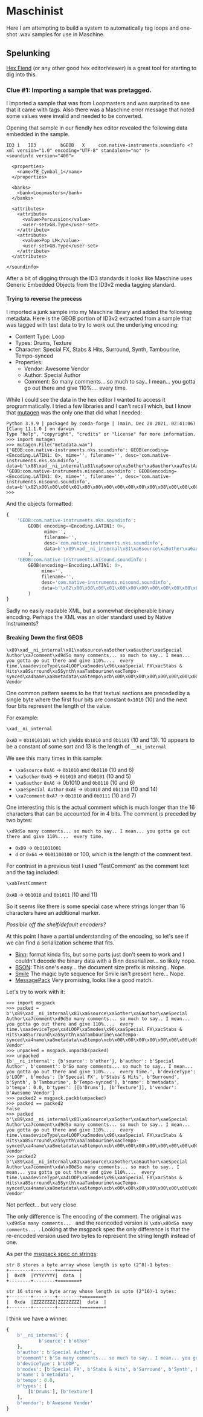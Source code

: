 # Maschinist

Here I am attempting to build a system to automatically tag loops and one-shot
.wav samples for use in Maschine.

## Spelunking

[Hex Fiend](https://hexfiend.com) (or any other good hex editor/viewer) is a
great tool for starting to dig into this.

### Clue #1: Importing a sample that was pretagged.

I imported a sample that was from Loopmasters and was surprised to see that
it came with tags.  Also there was a Maschine error message that noted some
values were invalid and needed to be converted.

Opening that sample in our fiendly hex editor revealed the following data 
embedded in the sample.

```
ID3 ì   ID3     	bGEOB   X     com.native-instruments.soundinfo <?xml version="1.0" encoding="UTF-8" standalone="no" ?>
<soundinfo version="400">

  <properties>
	<name>TE_Cymbal_1</name>
  </properties>

  <banks>
	<bank>Loopmasters</bank>
  </banks>

  <attributes>
	<attribute>
	  <value>Percussion</value>
	  <user-set>GB.Type</user-set>
	</attribute>
	<attribute>
	  <value>Pop LM</value>
	  <user-set>GB.Type</user-set>
	</attribute>
  </attributes>

</soundinfo>
```

After a bit of digging through the ID3 standards it looks like Maschine uses 
Generic Embedded Objects from the ID3v2 media tagging standard.  

#### Trying to reverse the process

I imported a junk sample into my Maschine library and added the following
metadata. Here is the GEOB portion of ID3v2 extracted from a sample that was
tagged with test data to try to work out the underlying encoding:

* Content Type: Loop
* Types: Drums, Texture
* Character: Special FX, Stabs & Hits, Surround, Synth, Tambourine, Tempo-synced
* Properties:
	* Vendor: Awesome Vendor
	* Author: Special Author
	* Comment: So many comments... so much to say.. I mean... you gotta go out there and give 110%....  every time.
	
While I could see the data in the hex editor I wanted to access it 
programmatically.  I tried a few libraries and I can't recall which, but I know
that [mutagen](https://mutagen.readthedocs.io/en/latest/index.html) was the only one that did what I needed:

```
Python 3.9.9 | packaged by conda-forge | (main, Dec 20 2021, 02:41:06) 
[Clang 11.1.0 ] on darwin
Type "help", "copyright", "credits" or "license" for more information.
>>> import mutagen
>>> mutagen.File("metadata.wav")
{'GEOB:com.native-instruments.nks.soundinfo': GEOB(encoding=<Encoding.LATIN1: 0>, mime='', filename='', desc='com.native-instruments.nks.soundinfo', data=b'\x88\xad__ni_internal\x81\xa6source\xa5other\xa6author\xaaTestAuthor\xa7comment\xabTestComment\xa5modes\x94\xa8Acoustic\xa8Additive\xa4Airy\xa6Analog\xa4name\xa8metadata\xa5tempo\xcb\x00\x00\x00\x00\x00\x00\x00\x00\xa5types\x93\x91\xa8Ambience\x91\xa4Bass\x91\xa5Drums\xa6vendor\xaaTestVendor'), 'GEOB:com.native-instruments.nisound.soundinfo': GEOB(encoding=<Encoding.LATIN1: 0>, mime='', filename='', desc='com.native-instruments.nisound.soundinfo', data=b'\x02\x00\x00\x00\x01\x00\x00\x00\x00\x00\x00\x00\x08\x00\x00\x00m\x00e\x00t\x00a\x00d\x00a\x00t\x00a\x00\n\x00\x00\x00T\x00e\x00s\x00t\x00A\x00u\x00t\x00h\x00o\x00r\x00\n\x00\x00\x00T\x00e\x00s\x00t\x00V\x00e\x00n\x00d\x00o\x00r\x00\x0b\x00\x00\x00T\x00e\x00s\x00t\x00C\x00o\x00m\x00m\x00e\x00n\x00t\x00\x00\x00\x00\x00\xff\xff\xff\xff\xff\xff\xff\xff\x00\x00\x00\x00\x00\x00\x00\x00\x00\x00\x00\x00\x00\x00\x00\x00\x00\x00\x00\x00\x01\x00\x00\x00\x00\x00\x00\x00\x07\x00\x00\x00\n\x00\x00\x00\\\x00.\x00A\x00c\x00o\x00u\x00s\x00t\x00i\x00c\x00\n\x00\x00\x00\\\x00.\x00A\x00d\x00d\x00i\x00t\x00i\x00v\x00e\x00\x06\x00\x00\x00\\\x00.\x00A\x00i\x00r\x00y\x00\x08\x00\x00\x00\\\x00.\x00A\x00n\x00a\x00l\x00o\x00g\x00\n\x00\x00\x00\\\x00:\x00A\x00m\x00b\x00i\x00e\x00n\x00c\x00e\x00\x06\x00\x00\x00\\\x00:\x00B\x00a\x00s\x00s\x00\x07\x00\x00\x00\\\x00:\x00D\x00r\x00u\x00m\x00s\x00\x00\x00\x00\x00\x07\x00\x00\x00\x07\x00\x00\x00\\\x00@\x00c\x00o\x00l\x00o\x00r\x00\x01\x00\x00\x000\x00\x11\x00\x00\x00\\\x00@\x00d\x00e\x00v\x00i\x00c\x00e\x00t\x00y\x00p\x00e\x00f\x00l\x00a\x00g\x00s\x00\x01\x00\x00\x000\x00\x0b\x00\x00\x00\\\x00@\x00s\x00o\x00u\x00n\x00d\x00t\x00y\x00p\x00e\x00\x01\x00\x00\x000\x00\x07\x00\x00\x00\\\x00@\x00t\x00e\x00m\x00p\x00o\x00\x01\x00\x00\x000\x00\x06\x00\x00\x00\\\x00@\x00v\x00e\x00r\x00l\x00\x06\x00\x00\x001\x00.\x007\x00.\x001\x004\x00\x06\x00\x00\x00\\\x00@\x00v\x00e\x00r\x00m\x00\x06\x00\x00\x001\x00.\x007\x00.\x001\x004\x00\x07\x00\x00\x00\\\x00@\x00v\x00i\x00s\x00i\x00b\x00\x01\x00\x00\x000\x00')}
>>> 
```

And the objects formatted:

```python
{
	'GEOB:com.native-instruments.nks.soundinfo': 
		GEOB( encoding=<Encoding.LATIN1: 0>, 
			  mime='', 
			  filename='', 
			  desc='com.native-instruments.nks.soundinfo', 
			  data=b'\x89\xad__ni_internal\x81\xa6source\xa5other\xa6author\xaeSpecial Author\xa7comment\xd9dSo many comments... so much to say.. I mean... you gotta go out there and give 110%....  every time.\xaadeviceType\xa4LOOP\xa5modes\x96\xaaSpecial FX\xacStabs & Hits\xa8Surround\xa5Synth\xaaTambourine\xacTempo-synced\xa4name\xa8metadata\xa5tempo\xcb\x00\x00\x00\x00\x00\x00\x00\x00\xa5types\x92\x91\xa5Drums\x91\xa7Texture\xa6vendor\xaeAwesome Vendor'
		), 
	'GEOB:com.native-instruments.nisound.soundinfo': 
		GEOB(encoding=<Encoding.LATIN1: 0>, 
			 mime='', 
			 filename='', 
			 desc='com.native-instruments.nisound.soundinfo', 
			 data=b'\x02\x00\x00\x00\x01\x00\x00\x00\x00\x00\x00\x00\x08\x00\x00\x00m\x00e\x00t\x00a\x00d\x00a\x00t\x00a\x00\x0e\x00\x00\x00S\x00p\x00e\x00c\x00i\x00a\x00l\x00 \x00A\x00u\x00t\x00h\x00o\x00r\x00\x0e\x00\x00\x00A\x00w\x00e\x00s\x00o\x00m\x00e\x00 \x00V\x00e\x00n\x00d\x00o\x00r\x00d\x00\x00\x00S\x00o\x00 \x00m\x00a\x00n\x00y\x00 \x00c\x00o\x00m\x00m\x00e\x00n\x00t\x00s\x00.\x00.\x00.\x00 \x00s\x00o\x00 \x00m\x00u\x00c\x00h\x00 \x00t\x00o\x00 \x00s\x00a\x00y\x00.\x00.\x00 \x00I\x00 \x00m\x00e\x00a\x00n\x00.\x00.\x00.\x00 \x00y\x00o\x00u\x00 \x00g\x00o\x00t\x00t\x00a\x00 \x00g\x00o\x00 \x00o\x00u\x00t\x00 \x00t\x00h\x00e\x00r\x00e\x00 \x00a\x00n\x00d\x00 \x00g\x00i\x00v\x00e\x00 \x001\x001\x000\x00%\x00.\x00.\x00.\x00.\x00 \x00 \x00e\x00v\x00e\x00r\x00y\x00 \x00t\x00i\x00m\x00e\x00.\x00\x00\x00\x00\x00\xff\xff\xff\xff\xff\xff\xff\xff\x00\x00\x00\x00\x00\x00\x00\x00\x00\x00\x00\x00\x00\x00\x00\x00\x04\x00\x00\x00\x01\x00\x00\x00\x00\x00\x00\x00\x08\x00\x00\x00\x0c\x00\x00\x00\\\x00.\x00S\x00p\x00e\x00c\x00i\x00a\x00l\x00 \x00F\x00X\x00\x0e\x00\x00\x00\\\x00.\x00S\x00t\x00a\x00b\x00s\x00 \x00&\x00 \x00H\x00i\x00t\x00s\x00\n\x00\x00\x00\\\x00.\x00S\x00u\x00r\x00r\x00o\x00u\x00n\x00d\x00\x07\x00\x00\x00\\\x00.\x00S\x00y\x00n\x00t\x00h\x00\x0c\x00\x00\x00\\\x00.\x00T\x00a\x00m\x00b\x00o\x00u\x00r\x00i\x00n\x00e\x00\x0e\x00\x00\x00\\\x00.\x00T\x00e\x00m\x00p\x00o\x00-\x00s\x00y\x00n\x00c\x00e\x00d\x00\x07\x00\x00\x00\\\x00:\x00D\x00r\x00u\x00m\x00s\x00\t\x00\x00\x00\\\x00:\x00T\x00e\x00x\x00t\x00u\x00r\x00e\x00\x00\x00\x00\x00\x07\x00\x00\x00\x07\x00\x00\x00\\\x00@\x00c\x00o\x00l\x00o\x00r\x00\x01\x00\x00\x000\x00\x11\x00\x00\x00\\\x00@\x00d\x00e\x00v\x00i\x00c\x00e\x00t\x00y\x00p\x00e\x00f\x00l\x00a\x00g\x00s\x00\x01\x00\x00\x008\x00\x0b\x00\x00\x00\\\x00@\x00s\x00o\x00u\x00n\x00d\x00t\x00y\x00p\x00e\x00\x01\x00\x00\x000\x00\x07\x00\x00\x00\\\x00@\x00t\x00e\x00m\x00p\x00o\x00\x01\x00\x00\x000\x00\x06\x00\x00\x00\\\x00@\x00v\x00e\x00r\x00l\x00\x06\x00\x00\x001\x00.\x007\x00.\x001\x004\x00\x06\x00\x00\x00\\\x00@\x00v\x00e\x00r\x00m\x00\x06\x00\x00\x001\x00.\x007\x00.\x001\x004\x00\x07\x00\x00\x00\\\x00@\x00v\x00i\x00s\x00i\x00b\x00\x01\x00\x00\x000\x00'
		)
}
```

Sadly no easily readable XML, but a somewhat decipherable binary encoding.
Perhaps the XML was an older standard used by Native Instruments?

#### Breaking Down the first GEOB

```
\x89\xad__ni_internal\x81\xa6source\xa5other\xa6author\xaeSpecial Author\xa7comment\xd9dSo many comments... so much to say.. I mean... you gotta go out there and give 110%....  every time.\xaadeviceType\xa4LOOP\xa5modes\x96\xaaSpecial FX\xacStabs & Hits\xa8Surround\xa5Synth\xaaTambourine\xacTempo-synced\xa4name\xa8metadata\xa5tempo\xcb\x00\x00\x00\x00\x00\x00\x00\x00\xa5types\x92\x91\xa5Drums\x91\xa7Texture\xa6vendor\xaeAwesome Vendor
```

One common pattern seems to be that textual sections are preceded by a single 
byte where the first four bits are constant `0x1010` (10) and the next four bits
represent the length of the value.

For example:

`\xad__ni_internal`

`0xAD` = `0b10101101` which yields `0b1010` and `0b1101` (10 and 13).  10 appears to be
a constant of some sort and 13 is the length of `__ni_internal`

We see this many times in this sample:

* `\xa6source` `0xA6` -> `0b1010` and `0b0110` (10 and 6)
* `\xa5other` `0xA5` -> `0b1010` and `0b0101` (10 and 5)
* `\xa6author` `0xA6` -> 0b1010 and `0b0110` (10 and 6)
* `\xaeSpecial Author` `0xAE` -> `0b1010` and `0b1110` (10 and 14)
* `\xa7comment` `0xA7` -> `0b1010` and `0b0111` (10 and 7)

One interesting this is the actual comment which is much longer than the 16 
characters that can be accounted for in 4 bits. The comment is preceded by two
bytes:

`\xd9dSo many comments... so much to say.. I mean... you gotta go out there and give 110%....  every time.`

* `0xD9` -> `0b11011001`
* `d` or `0x64` -> `0b01100100` or 100, which is the length of the comment text.

For contrast in a previous test I used 'TestComment' as the comment text and
the tag included:

`\xabTestComment`

`0xAB` -> `0b1010` and `0b1011`  (10 and 11)

So it seems like there is some special case where strings longer than 16 
characters have an additional marker.

*Possible off the shelf/default encoders?*

At this point I have a partial understanding of the encoding, so let's see if
we can find a serialization scheme that fits. 

* [Binn](https://github.com/liteserver/binn/blob/master/spec.md):  format kinda fits, but some parts just don't seem to work and I couldn't decode the binary data with a Binn deserializer...  so likely nope.
* [BSON](https://en.wikipedia.org/wiki/BSON): This one's easy...  the document size prefix is missing.. Nope.
* [Smile](https://github.com/FasterXML/smile-format-specification/blob/master/smile-specification.md) The magic byte sequence for Smile isn't present here... Nope.
* [MessagePack](https://github.com/msgpack/msgpack/blob/master/spec.md) Very promising, looks like a good match.

Let's try to work with it:

```
>>> import msgpack
>>> packed = b'\x89\xad__ni_internal\x81\xa6source\xa5other\xa6author\xaeSpecial Author\xa7comment\xd9dSo many comments... so much to say.. I mean... you gotta go out there and give 110%....  every time.\xaadeviceType\xa4LOOP\xa5modes\x96\xaaSpecial FX\xacStabs & Hits\xa8Surround\xa5Synth\xaaTambourine\xacTempo-synced\xa4name\xa8metadata\xa5tempo\xcb\x00\x00\x00\x00\x00\x00\x00\x00\xa5types\x92\x91\xa5Drums\x91\xa7Texture\xa6vendor\xaeAwesome Vendor'
>>> unpacked = msgpack.unpackb(packed)
>>> unpacked
{b'__ni_internal': {b'source': b'other'}, b'author': b'Special Author', b'comment': b'So many comments... so much to say.. I mean... you gotta go out there and give 110%....  every time.', b'deviceType': b'LOOP', b'modes': [b'Special FX', b'Stabs & Hits', b'Surround', b'Synth', b'Tambourine', b'Tempo-synced'], b'name': b'metadata', b'tempo': 0.0, b'types': [[b'Drums'], [b'Texture']], b'vendor': b'Awesome Vendor'}
>>> packed2 = msgpack.packb(unpacked)
>>> packed == packed2
False
>>> packed
b'\x89\xad__ni_internal\x81\xa6source\xa5other\xa6author\xaeSpecial Author\xa7comment\xd9dSo many comments... so much to say.. I mean... you gotta go out there and give 110%....  every time.\xaadeviceType\xa4LOOP\xa5modes\x96\xaaSpecial FX\xacStabs & Hits\xa8Surround\xa5Synth\xaaTambourine\xacTempo-synced\xa4name\xa8metadata\xa5tempo\xcb\x00\x00\x00\x00\x00\x00\x00\x00\xa5types\x92\x91\xa5Drums\x91\xa7Texture\xa6vendor\xaeAwesome Vendor'
>>> packed2
b'\x89\xad__ni_internal\x81\xa6source\xa5other\xa6author\xaeSpecial Author\xa7comment\xda\x00dSo many comments... so much to say.. I mean... you gotta go out there and give 110%....  every time.\xaadeviceType\xa4LOOP\xa5modes\x96\xaaSpecial FX\xacStabs & Hits\xa8Surround\xa5Synth\xaaTambourine\xacTempo-synced\xa4name\xa8metadata\xa5tempo\xcb\x00\x00\x00\x00\x00\x00\x00\x00\xa5types\x92\x91\xa5Drums\x91\xa7Texture\xa6vendor\xaeAwesome Vendor'
```

Not perfect... but very close.  

The only difference is The encoding of the comment. The original was 
`\xd9dSo many comments... ` and the reencoded version is 
`\xda\x00dSo many comments... `. Looking at the msgpack spec the only difference
is that the re-encoded version used two bytes to represent the string length
instead of one.

As per the [msgpack spec on strings](https://github.com/msgpack/msgpack/blob/master/spec.md#str-format-family):

```
str 8 stores a byte array whose length is upto (2^8)-1 bytes:
+--------+--------+========+
|  0xd9  |YYYYYYYY|  data  |
+--------+--------+========+

str 16 stores a byte array whose length is upto (2^16)-1 bytes:
+--------+--------+--------+========+
|  0xda  |ZZZZZZZZ|ZZZZZZZZ|  data  |
+--------+--------+--------+========+
```

I think we have a winner.

```python
{
	b'__ni_internal': {
			b'source': b'other'
	}, 
	b'author': b'Special Author', 
	b'comment': b'So many comments... so much to say.. I mean... you gotta go out there and give 110%....  every time.', 
	b'deviceType': b'LOOP', 
	b'modes': [b'Special FX', b'Stabs & Hits', b'Surround', b'Synth', b'Tambourine', b'Tempo-synced'], 
	b'name': b'metadata', 
	b'tempo': 0.0, 
	b'types': [
		[b'Drums'], [b'Texture']
	], 
	b'vendor': b'Awesome Vendor'
}
```
